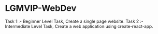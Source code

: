 # LGMVIP-WebDev
Task 1 :- Beginner Level Task, Create a single page website. 
Task 2 :- Intermediate Level Task, Create a web application using create-react-app.
